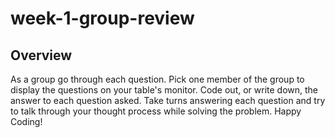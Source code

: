 # week-1-group-review

## Overview

As a group go through each question. Pick one member of the group to display the questions on your table's monitor. Code out, or write down, the answer to each question asked. Take turns answering each question and try to talk through your thought process while solving the problem. Happy Coding!
